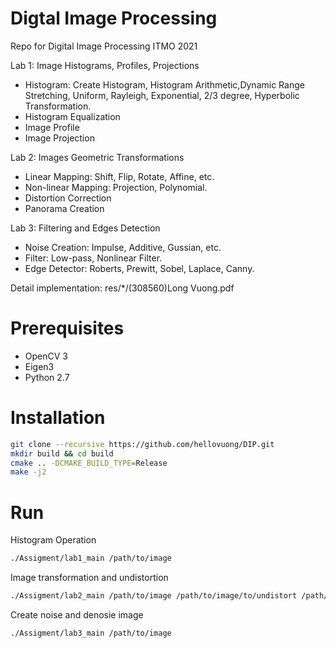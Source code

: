 # Digtal Image Processing
Repo for Digital Image Processing ITMO 2021

Lab 1: Image Histograms, Profiles, Projections
- Histogram: Create Histogram, Histogram Arithmetic,Dynamic Range Stretching, Uniform, Rayleigh, Exponential, 2/3 degree, Hyperbolic Transformation.
- Histogram Equalization
- Image Profile
- Image Projection

Lab 2: Images Geometric Transformations
- Linear Mapping: Shift, Flip, Rotate, Affine, etc.
- Non-linear Mapping: Projection, Polynomial.
- Distortion Correction
- Panorama Creation

Lab 3: Filtering and Edges Detection
- Noise Creation: Impulse, Additive, Gussian, etc.
- Filter: Low-pass, Nonlinear Filter.
- Edge Detector: Roberts, Prewitt, Sobel, Laplace, Canny.

Detail implementation: res/*/(308560)Long Vuong.pdf
# Prerequisites
- OpenCV 3
- Eigen3
- Python 2.7
# Installation
```sh
git clone --recursive https://github.com/hellovuong/DIP.git
mkdir build && cd build
cmake .. -DCMAKE_BUILD_TYPE=Release
make -j2
```

# Run

Histogram Operation
```sh
./Assigment/lab1_main /path/to/image
```
Image transformation and undistortion
```sh
./Assigment/lab2_main /path/to/image /path/to/image/to/undistort /path/to/left/image path/to/right/image
```
Create noise and denosie image
```sh
./Assigment/lab3_main /path/to/image
```